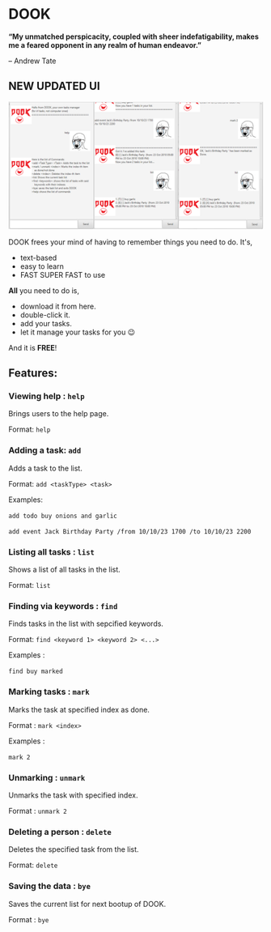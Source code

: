 # **DOOK**


**“My unmatched perspicacity, coupled with sheer indefatigability, makes me a feared opponent in any realm of human endeavor.”**

– Andrew Tate


## **NEW UPDATED UI**

![UI](Ui.png)


DOOK frees your mind of having to remember things you need to do. It's,
  * text-based
  * easy to learn
  * FAST SUPER FAST to use

**All** you need to do is,

  * download it from here.
  * double-click it.
  * add your tasks.
  * let it manage your tasks for you 😉

And it is **FREE**!

## Features:

### Viewing help : ``help``

Brings users to the help page.

Format: ``help``

### Adding a task: ``add``

Adds a task to the list.

Format: ``add <taskType> <task>``

Examples:

``add todo buy onions and garlic``

``add event Jack Birthday Party /from 10/10/23 1700 /to 10/10/23 2200``

### Listing all tasks : ``list``

Shows a list of all tasks in the list.

Format: ``list``

### Finding via keywords : ``find ``

Finds tasks in the list with sepcified keywords.

Format: ``find <keyword 1> <keyword 2> <...>``

Examples :

``find buy marked``

### Marking tasks : ``mark ``

Marks the task at specified index as done.

Format : ``mark <index>``

Examples :

``mark 2``

### Unmarking : ``unmark``

Unmarks the task with specified index.

Format : ``unmark 2``

### Deleting a person : ``delete``

Deletes the specified task from the list.

Format: ``delete``

### Saving the data : ``bye``

Saves the current list for next bootup of DOOK.

Format : ``bye``

